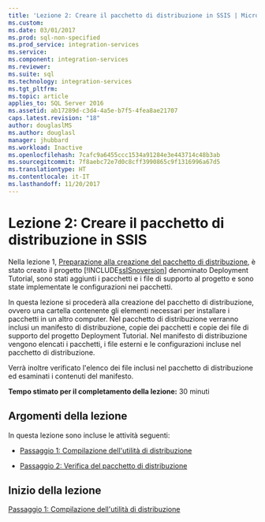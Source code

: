 ```yaml
---
title: 'Lezione 2: Creare il pacchetto di distribuzione in SSIS | Microsoft Docs'
ms.custom: 
ms.date: 03/01/2017
ms.prod: sql-non-specified
ms.prod_service: integration-services
ms.service: 
ms.component: integration-services
ms.reviewer: 
ms.suite: sql
ms.technology: integration-services
ms.tgt_pltfrm: 
ms.topic: article
applies_to: SQL Server 2016
ms.assetid: ab17289d-c3d4-4a5e-b7f5-4fea8ae21707
caps.latest.revision: "18"
author: douglaslMS
ms.author: douglasl
manager: jhubbard
ms.workload: Inactive
ms.openlocfilehash: 7cafc9a6455ccc1534a91284e3e443714c48b3ab
ms.sourcegitcommit: 7f8aebc72e7d0c8cff3990865c9f1316996a67d5
ms.translationtype: HT
ms.contentlocale: it-IT
ms.lasthandoff: 11/20/2017
---
```

# <a name="lesson-2-create-the-deployment-bundle-in-ssis"></a>Lezione 2: Creare il pacchetto di distribuzione in SSIS
Nella lezione 1, [Preparazione alla creazione del pacchetto di distribuzione](../integration-services/lesson-1-preparing-to-create-the-deployment-bundle.md), è stato creato il progetto [!INCLUDE[ssISnoversion](../includes/ssisnoversion-md.md)] denominato Deployment Tutorial, sono stati aggiunti i pacchetti e i file di supporto al progetto e sono state implementate le configurazioni nei pacchetti.  
  
In questa lezione si procederà alla creazione del pacchetto di distribuzione, ovvero una cartella contenente gli elementi necessari per installare i pacchetti in un altro computer. Nel pacchetto di distribuzione verranno inclusi un manifesto di distribuzione, copie dei pacchetti e copie dei file di supporto del progetto Deployment Tutorial. Nel manifesto di distribuzione vengono elencati i pacchetti, i file esterni e le configurazioni incluse nel pacchetto di distribuzione.  
  
Verrà inoltre verificato l'elenco dei file inclusi nel pacchetto di distribuzione ed esaminati i contenuti del manifesto.  
  
**Tempo stimato per il completamento della lezione:** 30 minuti  
  
## <a name="lesson-tasks"></a>Argomenti della lezione  
In questa lezione sono incluse le attività seguenti:  
  
-   [Passaggio 1: Compilazione dell'utilità di distribuzione](../integration-services/lesson-2-1-building-the-deployment-utility.md)  
  
-   [Passaggio 2: Verifica del pacchetto di distribuzione](../integration-services/lesson-2-2-verifying-the-deployment-bundle.md)  
  
## <a name="start-the-lesson"></a>Inizio della lezione  
[Passaggio 1: Compilazione dell'utilità di distribuzione](../integration-services/lesson-2-1-building-the-deployment-utility.md)  
  
  
  
